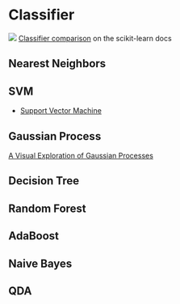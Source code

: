 # Classifier
![](https://scikit-learn.org/stable/_images/sphx_glr_plot_classifier_comparison_001.png)
[Classifier comparison](https://scikit-learn.org/stable/auto_examples/classification/plot_classifier_comparison.html) on the scikit-learn docs

## Nearest Neighbors
## SVM
* [Support Vector Machine](svm.md)
## Gaussian Process
[A Visual Exploration of Gaussian Processes](https://distill.pub/2019/visual-exploration-gaussian-processes/)
## Decision Tree
## Random Forest
## AdaBoost
## Naive Bayes
## QDA